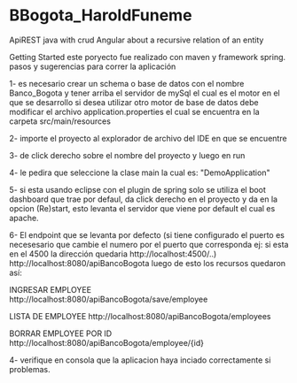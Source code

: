 # BBogota_HaroldFuneme
ApiREST java with crud Angular about a recursive relation of an entity


Getting Started
este poryecto fue realizado con maven y framework spring. pasos y sugerencias para correr la aplicación

1- es necesario crear un schema o base de datos con el nombre Banco_Bogota y tener arriba el servidor de mySql el cual es el motor en el que se desarrollo si desea utilizar otro motor de base de datos debe modificar el archivo application.properties el cual se encuentra en la carpeta src/main/resources

2- importe el proyecto al explorador de archivo del IDE en que se encuentre

3- de click derecho sobre el nombre del proyecto y luego en run

4- le pedira que seleccione la clase main la cual es: "DemoApplication"

5- si esta usando eclipse con el plugin de spring solo se utiliza el boot dashboard que trae por defaul, da click derecho en el proyecto y da en la opcion (Re)start, esto levanta el servidor que viene por default el cual es apache.

6- El endpoint que se levanta por defecto (si tiene configurado el puerto es necesesario que cambie el numero por el puerto que corresponda ej: si esta en el 4500 la dirección quedaria http://localhost:4500/..) http://localhost:8080/apiBancoBogota luego de esto los recursos quedaron así:

INGRESAR EMPLOYEE http://localhost:8080/apiBancoBogota/save/employee

LISTA DE EMPLOYEE http://localhost:8080/apiBancoBogota/employees

BORRAR EMPLOYEE POR ID http://localhost:8080/apiBancoBogota/employee/{id}

4- verifique en consola que la aplicacion haya inciado correctamente si problemas.
